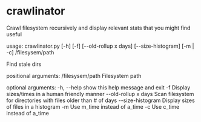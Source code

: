 # crawlinator
Crawl filesystem recursively and display relevant stats that you might find useful


usage: crawlinator.py [-h] [-f] [--old-rollup x days] [--size-histogram]
                      [-m | -c]
                      /filesysem/path

Find stale dirs

positional arguments:
  /filesysem/path      Filesystem path

optional arguments:
  -h, --help           show this help message and exit
  -f                   Display sizes/times in a human friendly manner
  --old-rollup x days  Scan filesystem for directories with files older than #
                       of days
  --size-histogram     Display sizes of files in a histogram
  -m                   Use m_time instead of a_time
  -c                   Use c_time instead of a_time
